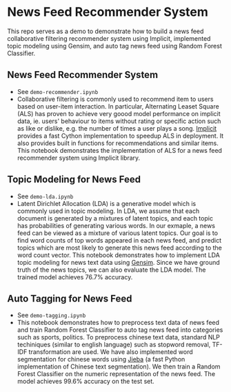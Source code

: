 # News Feed Recommender System

This repo serves as a demo to demonstrate how to build a news feed collaborative filtering recommender system using Implicit, implemented topic modeling using Gensim, and auto tag news feed using Random Forest Classifier. 

## News Feed Recommender System

* See `demo-recommender.ipynb`
* Collaborative filtering is commonly used to recommend item to users based on user-item interaction. In particular, Alternating Leaset Square (ALS) has proven to achieve very goood model performance on implicit data, ie. users' behaviour to items without rating or specific action such as like or dislike, e.g. the number of times a user plays a song. [Implicit](https://github.com/benfred/implicit) provides a fast Cython implementation to speedup ALS in deployment. It also provides built in functions for recommendations and similar items. This notebook demonstrates the implementation of ALS for a news feed recommender system using Implicit library.

## Topic Modeling for News Feed

* See `demo-lda.ipynb`
*  Latent Dirichlet Allocation (LDA) is a generative model which is commonly used in topic modeling. In LDA, we assume that each document is generated by a mixtures of latent topics, and each topic has probabilities of generating various words. In our exmaple, a news feed can be viewed as a mixture of various latent topics. Our goal is to find word counts of top words appeared in each news feed, and predict topics which are most likely to generate this news feed according to the word count vector. This notebook demonstrates how to implement LDA topic modeling for news text data using [Gensim](https://radimrehurek.com/gensim/index.html). Since we have ground truth of the news topics, we can also evaluate the LDA model. The trained model achieves 76.7% accuracy.


## Auto Tagging for News Feed

* See `demo-tagging.ipynb`
* This notebook demonstrates how to preprocess text data of news feed and train Random Forest Classifier to auto tag news feed into categories such as sports, politics. To preprocess chinese text data, standard NLP techiniques (similar to english language) such as stopword removal, TF-IDF transformation are used. We have also implemented word segmentation for chinese words using [Jieba](https://github.com/fxsjy/jieba) (a fast Python implementation of Chinese text segmentation). We then train a Random Forest Classifier on the numeric representation of the news feed. The model achieves 99.6% accuracy on the test set.